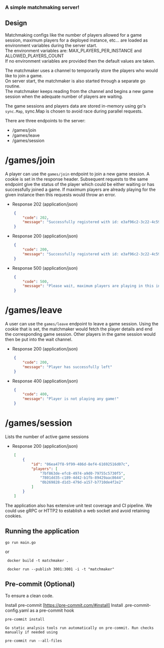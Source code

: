 ### A simple matchmaking server!

## Design

Matchmaking configs like the number of players allowed for a game session, maximum players for a deployed instance, etc... are loaded as environment variables during the server start.  
The environment variables are: MAX_PLAYERS_PER_INSTANCE and ALLOWED_PLAYERS_COUNT  
If no environment variables are provided then the default values are taken.

The matchmaker uses a channel to temporarily store the players who would like to join a game.  
On server start, the matchmaker is also started through a separate go routine.  
The matchmaker keeps reading from the channel and begins a new game session when the adequate number of players are waiting.

The game sessions and players data are stored in-memory using go's `sync.Map`, sync.Map is chosen to avoid race during parallel requests.


There are three endpoints to the server:
- /games/join
- /games/leave
- /games/session

# /games/join 

A player can use the `games/join` endpoint to join a new game session. A cookie is set in the response header. Subsequent requests to the same endpoint give the status of the player which could be either waiting or has successfully joined a game. If maximum players are already playing for the given instance then this requests would throw an error.


+ Response 202 (application/json)
```json
	{
	    "code": 202,
	    "message": "Successfully registered with id: e3af96c2-3c22-4c59-b94b-11fce20df7d4. Inadequate number of players to start the game. Please wait!"
	}
```

+ Response 200 (application/json)
```json
	{
	    "code": 200,
	    "message": "Successfully registered with id: e3af96c2-3c22-4c59-b94b-11fce20df7d4 and joined game with id: 4bb3f79d-fcdd-4ebc-9c29-a64200b8e9b6"
	}
```

+ Response 500 (application/json)
```json
	{
	    "code": 500,
	    "message": "Please wait, maximum players are playing in this instance."
	}
```


# /games/leave

A user can use the `games/leave` endpoint to leave a game session. Using the cookie that is set, the matchmaker would fetch the player details and end the corresponding game session. Other players in the game session would then be put into the wait channel.

+ Response 200 (application/json)
```json
	{
	    "code": 200,
	    "message": "Player has successfully left"
	}
```

+ Response 400 (application/json)
```json
	{
	    "code": 400,
	    "message": "Player is not playing any game!"
	}
```


# /games/session

Lists the number of active game sessions

+ Response 200 (application/json)
```json
	[
	    {
	        "id": "06ea47f8-9f99-486d-8ef4-61692516d07c",
	        "players": [
	            "7bf863de-efc8-4974-a9d0-79755c5730f5",
	            "7801dd35-c189-4d42-b1fb-89429aac8644",
	            "0b269828-d1d3-479d-a157-b7710de4f2e2"
	        ]
	    }
	]
```

The application also has extensive unit test coverage and CI pipeline.
We could use gRPC or HTTP2 to establish a web socket and avoid retaining cookies.

## Running the application

```
go run main.go
```

or

```
 docker build -t matchmaker .  

 docker run --publish 3001:3001 -i -t "matchmaker"       

 ```

## Pre-commit (Optional)
To ensure a clean code.

   Install pre-commit [https://pre-commit.com/#install]
   Install .pre-commit-config.yaml as a pre-commit hook

	pre-commit install

    Go static analysis tools run automatically on pre-commit. Run checks manually if needed using

	pre-commit run --all-files

